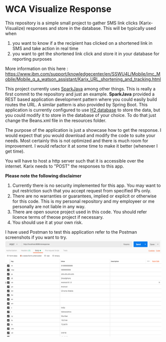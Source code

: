 # WCA Visualize Response

This repository is a simple small project to gather SMS link clicks (Karix-Visualize) responses and store in the database. This will be typically used when 
1. you want to know if a the recipient has clicked on a shortened link in SMS and take action in real time
1. you want to get the shortened link click and store it in your database for reporting purposes

More information on this here : https://www.ibm.com/support/knowledgecenter/en/SSWU4L/Mobile/imc_Mobile/Mobile_q_a_watson_assistant/Karix_URL_shortening_and_tracking.html

This project currently uses [SparkJava](http://sparkjava.com/) among other things. This is really a first commit to the repository and just an example. **SparkJava** provided a REST based application development pattern where you could easily build routes the URL. A similar pattern is also provided by Spring Boot. This application is currently configured to use [H2 database](http://www.h2database.com) to store the data, but you could modify it to store in the database of your choice. To do that just change the Beans.xml file in the resources folder.

The purpose of the application is just a showcase how to get the response. I would expect that you would download and modify the code to suite your needs. Most certainly this is not optimized and there is much room for improvement. I would refactor it at some time to make it better (whenever I get time).

You will have to host a http server such that it is accessible over the internet. Karix needs to "POST" the responses to this app.

**Please note the following disclaimer**
1. Currently there is no security implemented for this app. You may want to put restriction such that you accept request from specified IPs only. 
1. There are no warranties or guarantees, implied or explicit or otherwise for this code. This is my personal repository and my employeer or me personally are not liable in any way.
1. There are open source project used in this code. You should refer licence terms of theose project if necessary.
1. You should use it at your own risk.

I have used Postman to test this application refer to the Postman screenshots if you want to try.
![](TestPostman.png?raw=true)
